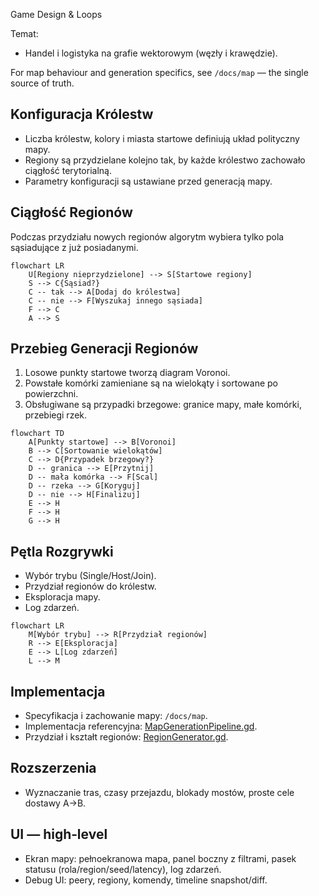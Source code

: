 Game Design & Loops

Temat:
- Handel i logistyka na grafie wektorowym (węzły i krawędzie).

For map behaviour and generation specifics, see `/docs/map` — the single source of truth.

## Konfiguracja Królestw
- Liczba królestw, kolory i miasta startowe definiują układ polityczny mapy.
- Regiony są przydzielane kolejno tak, by każde królestwo zachowało ciągłość terytorialną.
- Parametry konfiguracji są ustawiane przed generacją mapy.

## Ciągłość Regionów
Podczas przydziału nowych regionów algorytm wybiera tylko pola sąsiadujące
z już posiadanymi.

```mermaid
flowchart LR
    U[Regiony nieprzydzielone] --> S[Startowe regiony]
    S --> C{Sąsiad?}
    C -- tak --> A[Dodaj do królestwa]
    C -- nie --> F[Wyszukaj innego sąsiada]
    F --> C
    A --> S
```

## Przebieg Generacji Regionów
1. Losowe punkty startowe tworzą diagram Voronoi.
2. Powstałe komórki zamieniane są na wielokąty i sortowane po powierzchni.
3. Obsługiwane są przypadki brzegowe: granice mapy, małe komórki, przebiegi rzek.

```mermaid
flowchart TD
    A[Punkty startowe] --> B[Voronoi]
    B --> C[Sortowanie wielokątów]
    C --> D{Przypadek brzegowy?}
    D -- granica --> E[Przytnij]
    D -- mała komórka --> F[Scal]
    D -- rzeka --> G[Koryguj]
    D -- nie --> H[Finalizuj]
    E --> H
    F --> H
    G --> H
```

## Pętla Rozgrywki
- Wybór trybu (Single/Host/Join).
- Przydział regionów do królestw.
- Eksploracja mapy.
- Log zdarzeń.

```mermaid
flowchart LR
    M[Wybór trybu] --> R[Przydział regionów]
    R --> E[Eksploracja]
    E --> L[Log zdarzeń]
    L --> M
```

## Implementacja
- Specyfikacja i zachowanie mapy: `/docs/map`.
- Implementacja referencyjna: [MapGenerationPipeline.gd](../../game/mapgen/pipeline/MapGenerationPipeline.gd).
- Przydział i kształt regionów: [RegionGenerator.gd](../../game/mapgen/RegionGenerator.gd).

## Rozszerzenia
- Wyznaczanie tras, czasy przejazdu, blokady mostów, proste cele dostawy A→B.

## UI — high‑level
- Ekran mapy: pełnoekranowa mapa, panel boczny z filtrami, pasek statusu (rola/region/seed/latency), log zdarzeń.
- Debug UI: peery, regiony, komendy, timeline snapshot/diff.
